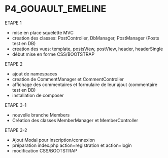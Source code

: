 # P4_GOUAULT_EMELINE

ETAPE 1
- mise en place squelette MVC
- creation des classes: PostController, DbManager, PostManager (Posts test en DB)
- creation des vues: template, postsView, postView, header, headerSingle
- début mise en forme CSS/BOOTSTRAP

ETAPE 2
- ajout de namespaces
- creation de CommentManager et CommentController
- affichage des commentaires et formulaire de leur ajout (commentaire test en DB)
- installation de composer

ETAPE 3-1
- nouvelle branche Members
- Création des classes MemberManager et MemberController

ETAPE 3-2
- Ajout Modal pour inscription/connexion
- préparation index.php action=registration et action=login
- modification CSS/BOOTSTRAP